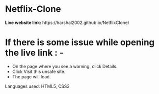 # Netflix-Clone

<p><b>Live website link: </b> https://harshal2002.github.io/NetflixClone/</p>

# If there is some issue while opening the live link : -
<ul>
  <li>On the page where you see a warning, click Details.</li>
  <li>Click Visit this unsafe site.</li>
  <li>The page will load.</li>
</ul>

Languages used: HTML5, CSS3
